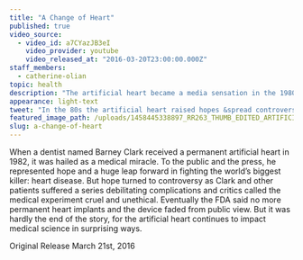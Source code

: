 ```yaml
---
title: "A Change of Heart"
published: true
video_source:
  - video_id: a7CYazJB3eI
    video_provider: youtube
    video_released_at: "2016-03-20T23:00:00.000Z"
staff_members:
  - catherine-olian
topic: health
description: "The artificial heart became a media sensation in the 1980s as it both raised hopes and spread controversy. Today its impact on medical science is still playing out in surprising ways."
appearance: light-text
tweet: "In the 80s the artificial heart raised hopes &spread controversy. Now it's back in a surprising way"
featured_image_path: /uploads/1458445338897_RR263_THUMB_EDITED_ARTIFICIAL_HEART_Getty_128555985.jpg
slug: a-change-of-heart
---
```


When a dentist named Barney Clark received a permanent artificial heart in 1982, it was hailed as a medical miracle. To the public and the press, he represented hope and a huge leap forward in fighting the world’s biggest killer: heart disease. But hope turned to controversy as Clark and other patients suffered a series debilitating complications and critics called the medical experiment cruel and unethical. Eventually the FDA said no more permanent heart implants and the device faded from public view. But it was hardly the end of the story, for the artificial heart continues to impact medical science in surprising ways.

Original Release March 21st, 2016


